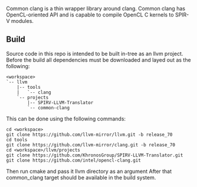 Common clang is a thin wrapper library around clang. Common clang has OpenCL-oriented API and is capable to compile OpenCL C kernels to SPIR-V modules.

## Build

Source code in this repo is intended to be built in-tree as an llvm project. Before the build all dependencies must be downloaded and layed out as the following:

```
<workspace>
`-- llvm
    |-- tools
    |   `-- clang
    `-- projects
        |-- SPIRV-LLVM-Translator
        `-- common-clang
```
This can be done using the following commands:
```
cd <workspace>
git clone https://github.com/llvm-mirror/llvm.git -b release_70
cd tools
git clone https://github.com/llvm-mirror/clang.git -b release_70
cd <workspace>/llvm/projects
git clone https://github.com/KhronosGroup/SPIRV-LLVM-Translator.git
git clone https://github.com/intel/opencl-clang.git
```

Then run cmake and pass it llvm directory as an argument
After that common_clang target should be available in the build system.

